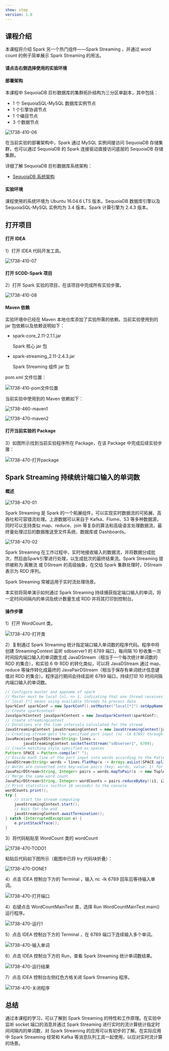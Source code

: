 ```yaml
---
show: step
version: 1.0 
---
```


## 课程介绍

本课程将介绍 Spark 另一个热门组件——Spark Streaming ，并通过 word count 的例子简单展示 Spark Streaming 的用法。

#### 请点击右侧选择使用的实验环境

#### 部署架构

本课程中 SequoiaDB 巨杉数据库的集群拓扑结构为三分区单副本，其中包括：

* 1 个 SequoiaSQL-MySQL 数据库实例节点
* 1 个引擎协调节点
* 1 个编目节点
* 3 个数据节点

![1738-410-06](https://doc.shiyanlou.com/courses/1738/1207281/ff2754d609aba12340efeb27ce0645bb-0)

在当前实验的部署架构中，Spark 通过 MySQL 实例间接访问 SequoiaDB 存储集群，也可以通过 SequoiaDB 的 Spark 连接驱动直接访问底层的 SequoiaDB 存储集群。

详细了解 SequoiaDB 巨杉数据库系统架构：

* [SequoiaDB 系统架构](http://doc.sequoiadb.com/cn/sequoiadb-cat_id-1519649201-edition_id-0)

#### 实验环境

课程使用的系统环境为 Ubuntu 16.04.6 LTS 版本。SequoiaDB 数据库引擎以及 SequoiaSQL-MySQL 实例均为 3.4 版本。Spark 计算引擎为 2.4.3 版本。

## 打开项目

#### 打开 IDEA

1）打开 IDEA 代码开发工具。

![1738-410-07](https://doc.shiyanlou.com/courses/1738/1207281/72397a857808ab74f01b042f07ea0a27-0)

#### 打开 SCDD-Spark 项目

2）打开 Spark 实验的项目，在该项目中完成所有实验步骤。

![1738-410-08](https://doc.shiyanlou.com/courses/1738/1207281/5497d93bf19ee0442b4ae79b4cd8d39a-0)

#### Maven 依赖

实验环境中已经在 Maven 本地仓库添加了实验所需的依赖。当前实验使用到的 jar 包依赖以及依赖说明如下：

* spark-core_2.11-2.1.1.jar

  Spark 核心 jar 包

* spark-streaming_2.11-2.4.3.jar

  Spark Streaming 组件 jar 包


pom.xml 文件位置：

![1738-410-pom文件位置](https://doc.shiyanlou.com/courses/1738/1207281/822fa966b397b80c9eabbf0472eb52c4-0)

当前实验中使用到的 Maven 依赖如下：

![1738-460-maven1](https://doc.shiyanlou.com/courses/1738/1207281/e52d8d1471e3ea4db14081776ad479fd-0)

![1738-470-maven2](https://doc.shiyanlou.com/courses/1738/1207281/a233222c8c883e31c4d6cdff59d7921c-0)

#### 打开当前实验的 Package

3）如图所示找到当前实验程序所在 Package，在该 Package 中完成后续实验步骤：

![1738-470-打开package](https://doc.shiyanlou.com/courses/1738/1207281/df399aa82ab1fcd8d71cdf90a48b5f15-0)

## Spark Streaming 持续统计端口输入的单词数

#### 概述

![1738-470-01](https://doc.shiyanlou.com/courses/1738/1207281/0ac1cf65cb1592f164e8d192beda79e3-0)

Spark  Streaming 是 Spark 的一个拓展组件，可以实现实时数据流的可拓展、高吞吐和可容错流处理。上游数据可以来自于 Kafka、Flume、S3 等多种数据源，同时可以支持类似 map、reduce、join 等复杂的算法和高级语言处理数据流，最终量处理过后的数据推送至文件系统、数据库或 Dashboards。

![1738-470-02](https://doc.shiyanlou.com/courses/1738/1207281/e27456ccdd41ab26289b5b714b5cef82-0)

Spark Streaming 在工作过程中，实时地接收输入的数据流，并将数据分成批次，然后由Spark引擎进行处理，以生成批次的最终结果流。Spark Streaming 提供被称为 离散流 或 DStream 的高级抽象，在交给 Spark 集群处理时，DStream 表示为 RDD 序列。

Spark Streaming 常被运用于实时流处理场景。

本实验将简单演示如何通过 Spark Streaming 持续捕获指定端口输入的单词，将一定时间间隔内的单词及统计数量生成 RDD 并将其打印到控制台。

#### 操作步骤

1）打开 WordCount 类。

![1738-470-打开类](https://doc.shiyanlou.com/courses/1738/1207281/8900bda62b971c1cb99603c7b934b707-0)

2）复制通过 Spark Streaming 统计指定端口输入单词数的程序代码。程序中将创建 StreamingContext 监听 sdbserver1 的 6789 端口，每间隔 10 秒收集一次时间段内端口输入的单词数生成 JavaDStream（相当于一个每次统计单词数的 RDD 的集合），和实验 6 中 RDD 的转化类似，可以将 JavaDStream 通过 map、reduce 等操作转化成最终的 JavaPairDStream（相当于保存有单词统计信息键值对 RDD 的集合）。程序运行期间会持续监听 6789 端口，持续打印 10 时间间隔内端口输入的单词数。

```java
// Configure master and appname of spark
// Master must be local [n], n> 1, indicating that one thread receives data and n-1 threads process data
// local [*] means using available threads to process data
SparkConf sparkConf = new SparkConf().setMaster("local[*]").setAppName("streaming word count");
// Create sparkcontext
JavaSparkContext javaSparkContext = new JavaSparkContext(sparkConf);
// Create streamingcontext
// Durations are the time intervals calculated for the stream
JavaStreamingContext javaStreamingContext = new JavaStreamingContext(javaSparkContext, Durations.seconds(10));
// Creating stream gets the specified port input (nc -lk 6789) through socket.
JavaReceiverInputDStream<String> lines =
        javaStreamingContext.socketTextStream("sdbserver1", 6789);
// Create matching style specified as spaces
Pattern SPACE = Pattern.compile(" ");
// Divide each line of the port input into words according to the Pattern
JavaDStream<String> words = lines.flatMap(x -> Arrays.asList(SPACE.split(x)).iterator());
// Words are converted into key-value pairs (key: words, value: 1) for merging easily.
JavaPairDStream<String, Integer> pairs = words.mapToPair(s -> new Tuple2<>(s, 1));
// Merge the same word count
JavaPairDStream<String, Integer> wordCounts = pairs.reduceByKey((i1, i2) -> i1 + i2);
// Print statistics (within 10 seconds) to the console
wordCounts.print();
try {
    // Start the stream computing
    javaStreamingContext.start();
    // Wait for the end
    javaStreamingContext.awaitTermination();
} catch (InterruptedException e) {
    e.printStackTrace();
}
```

3）将代码粘贴至 WordCount 类的 wordCount 

![1738-470-TODO1](https://doc.shiyanlou.com/courses/1738/1207281/d08a49770ff89dd685cb1466d367a93a-0)

粘贴后代码如下图所示（截图中已将 try 代码块折叠）：

![1738-470-DONE1](https://doc.shiyanlou.com/courses/1738/1207281/d04031291d348191237bfc7c8f070777-0)

4）点击 IDEA 控制台下方的 Terminal ，输入 nc -lk 6789 回车后等待输入单词。

![1738-470-打开端口](https://doc.shiyanlou.com/courses/1738/1207281/a31f6ef518e3cfdbf62cac2164757a1a-0)

4）右键点击 WordCountMainTest 类，选择 Run WordCountMainTest.main() 运行程序。

![1738-470-运行1](https://doc.shiyanlou.com/courses/1738/1207281/a08a7f842cdc4a00bf8274b46b713a68-0)

5）点击 IDEA 控制台下方的 Terminal ，在 6789 端口下连续输入多个单词。

![1738-470-输入单词](https://doc.shiyanlou.com/courses/1738/1207281/85a55316bd032577d423d0b065fe862c-0)

6）点击 IDEA 控制台下方的 Run，查看 Spark Streaming 统计单词数结果。

![1738-470-运行结果](https://doc.shiyanlou.com/courses/1738/1207281/4e9ddbad29febd22a0bdd2d22fa591e4-0)

7）点击 IDEA 控制台左侧红色方格关闭 Spark Streaming 程序。

![1738-470-关闭程序](https://doc.shiyanlou.com/courses/1738/1207281/d5d850641c118fc603a2f98080d0274c-0)

## 总结

通过本课程的学习，可以了解到 Spark Streaming 的特性和工作原理。在实验中监听 socket 端口的消息并通过 Spark Streaming 进行实时的流计算统计指定时间间隔内的单词数，对 Spark Streaming 的应用可以有初步的了解。在实际应用中 Spark Streaming 经常和 Kafka 等消息队列工具一起使用，以应对实时流计算的场景。
